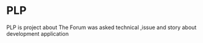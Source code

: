 # PLP
PLP is project about The Forum was asked  technical ,issue and story about development application
